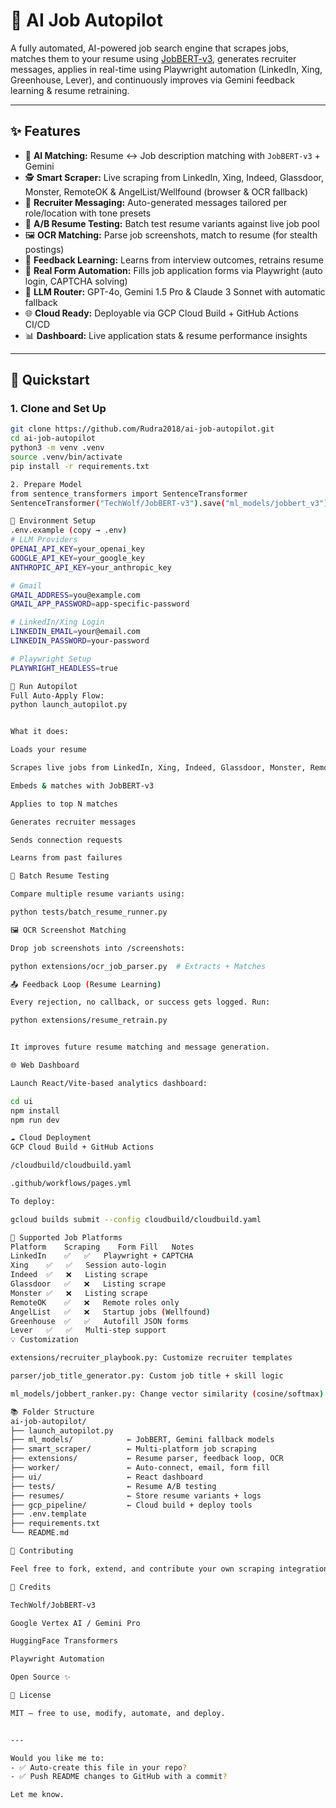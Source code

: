 # 🤖 AI Job Autopilot

A fully automated, AI-powered job search engine that scrapes jobs, matches them to your resume using [JobBERT-v3](https://huggingface.co/TechWolf/JobBERT-v3), generates recruiter messages, applies in real-time using Playwright automation (LinkedIn, Xing, Greenhouse, Lever), and continuously improves via Gemini feedback learning & resume retraining.

---

## ✨ Features

- 🧠 **AI Matching:** Resume ↔ Job description matching with `JobBERT-v3` + Gemini
- 🕵️ **Smart Scraper:** Live scraping from LinkedIn, Xing, Indeed, Glassdoor, Monster, RemoteOK & AngelList/Wellfound (browser & OCR fallback)
- 💌 **Recruiter Messaging:** Auto-generated messages tailored per role/location with tone presets
- 🧪 **A/B Resume Testing:** Batch test resume variants against live job pool
- 🖼️ **OCR Matching:** Parse job screenshots, match to resume (for stealth postings)
- 🔁 **Feedback Learning:** Learns from interview outcomes, retrains resume
- 🔐 **Real Form Automation:** Fills job application forms via Playwright (auto login, CAPTCHA solving)
- 🤖 **LLM Router:** GPT-4o, Gemini 1.5 Pro & Claude 3 Sonnet with automatic fallback
- 🌐 **Cloud Ready:** Deployable via GCP Cloud Build + GitHub Actions CI/CD
- 📊 **Dashboard:** Live application stats & resume performance insights

---

## 🚀 Quickstart

### 1. Clone and Set Up
```bash
git clone https://github.com/Rudra2018/ai-job-autopilot.git
cd ai-job-autopilot
python3 -m venv .venv
source .venv/bin/activate
pip install -r requirements.txt

2. Prepare Model
from sentence_transformers import SentenceTransformer
SentenceTransformer("TechWolf/JobBERT-v3").save("ml_models/jobbert_v3")

🔧 Environment Setup
.env.example (copy → .env)
# LLM Providers
OPENAI_API_KEY=your_openai_key
GOOGLE_API_KEY=your_google_key
ANTHROPIC_API_KEY=your_anthropic_key

# Gmail
GMAIL_ADDRESS=you@example.com
GMAIL_APP_PASSWORD=app-specific-password

# LinkedIn/Xing Login
LINKEDIN_EMAIL=your@email.com
LINKEDIN_PASSWORD=your-password

# Playwright Setup
PLAYWRIGHT_HEADLESS=true

🤖 Run Autopilot
Full Auto-Apply Flow:
python launch_autopilot.py


What it does:

Loads your resume

Scrapes live jobs from LinkedIn, Xing, Indeed, Glassdoor, Monster, RemoteOK and AngelList

Embeds & matches with JobBERT-v3

Applies to top N matches

Generates recruiter messages

Sends connection requests

Learns from past failures

🧪 Batch Resume Testing

Compare multiple resume variants using:

python tests/batch_resume_runner.py

🖼️ OCR Screenshot Matching

Drop job screenshots into /screenshots:

python extensions/ocr_job_parser.py  # Extracts + Matches

📤 Feedback Loop (Resume Learning)

Every rejection, no callback, or success gets logged. Run:

python extensions/resume_retrain.py


It improves future resume matching and message generation.

🌐 Web Dashboard

Launch React/Vite-based analytics dashboard:

cd ui
npm install
npm run dev

☁️ Cloud Deployment
GCP Cloud Build + GitHub Actions

/cloudbuild/cloudbuild.yaml

.github/workflows/pages.yml

To deploy:

gcloud builds submit --config cloudbuild/cloudbuild.yaml

🔐 Supported Job Platforms
Platform	Scraping	Form Fill	Notes
LinkedIn	✅	✅	Playwright + CAPTCHA
Xing	✅	✅	Session auto-login
Indeed	✅	❌	Listing scrape
Glassdoor	✅	❌	Listing scrape
Monster	✅	❌	Listing scrape
RemoteOK	✅	❌	Remote roles only
AngelList	✅	❌	Startup jobs (Wellfound)
Greenhouse	✅	✅	Autofill JSON forms
Lever	✅	✅	Multi-step support
💡 Customization

extensions/recruiter_playbook.py: Customize recruiter templates

parser/job_title_generator.py: Custom job title + skill logic

ml_models/jobbert_ranker.py: Change vector similarity (cosine/softmax)

📚 Folder Structure
ai-job-autopilot/
├── launch_autopilot.py
├── ml_models/            ← JobBERT, Gemini fallback models
├── smart_scraper/        ← Multi-platform job scraping
├── extensions/           ← Resume parser, feedback loop, OCR
├── worker/               ← Auto-connect, email, form fill
├── ui/                   ← React dashboard
├── tests/                ← Resume A/B testing
├── resumes/              ← Store resume variants + logs
├── gcp_pipeline/         ← Cloud build + deploy tools
├── .env.template
├── requirements.txt
└── README.md

🤝 Contributing

Feel free to fork, extend, and contribute your own scraping integrations, LLMs, or resume optimizers. PRs welcome.

🧠 Credits

TechWolf/JobBERT-v3

Google Vertex AI / Gemini Pro

HuggingFace Transformers

Playwright Automation

Open Source ✨

📜 License

MIT — free to use, modify, automate, and deploy.


---

Would you like me to:
- ✅ Auto-create this file in your repo?
- ✅ Push README changes to GitHub with a commit?

Let me know.

